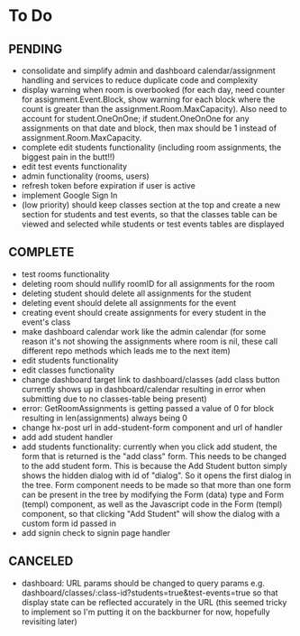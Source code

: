 # To Do

## PENDING

- consolidate and simplify admin and dashboard calendar/assignment handling and services to reduce duplicate code and complexity
- display warning when room is overbooked (for each day, need counter for assignment.Event.Block, show warning for each block where the count is greater than the assignment.Room.MaxCapacity). Also need to account for student.OneOnOne; if student.OneOnOne for any assignments on that date and block, then max should be 1 instead of assignment.Room.MaxCapacity.
- complete edit students functionality (including room assignments, the biggest pain in the butt!!)
- edit test events functionality
- admin functionality (rooms, users)
- refresh token before expiration if user is active
- implement Google Sign In
- (low priority) should keep classes section at the top and create a new section for students and test events, so that the classes table can be viewed and selected while students or test events tables are displayed

## COMPLETE

- test rooms functionality
- deleting room should nullify roomID for all assignments for the room
- deleting student should delete all assignments for the student
- deleting event should delete all assignments for the event
- creating event should create assignments for every student in the event's class
- make dashboard calendar work like the admin calendar (for some reason it's not showing the assignments where room is nil, these call different repo methods which leads me to the next item)
- edit students functionality
- edit classes functionality
- change dashboard target link to dashboard/classes (add class button currently shows up in dashboard/calendar resulting in error when submitting due to no classes-table being present)
- error: GetRoomAssignments is getting passed a value of 0 for block resulting in len(assignments) always being 0
- change hx-post url in add-student-form component and url of handler
- add add student handler
- add students functionality: currently when you click add student, the form that is returned is the "add class" form. This needs to be changed to the add student form. This is because the Add Student button simply shows the hidden dialog with id of "dialog". So it opens the first dialog in the tree. Form component needs to be made so that more than one form can be present in the tree by modifying the Form (data) type and Form (templ) component, as well as the Javascript code in the Form (templ) component, so that clicking "Add Student" will show the dialog with a custom form id passed in  
- add signin check to signin page handler

## CANCELED

- dashboard: URL params should be changed to query params e.g. dashboard/classes/:class-id?students=true&test-events=true so that display state can be reflected accurately in the URL (this seemed tricky to implement so I'm putting it on the backburner for now, hopefully revisiting later)
